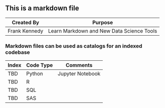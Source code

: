 ## This is a markdown file
| Created By | Purpose | 
| ---------- | ------- |
| Frank Kennedy | Learn Markdown and New Data Science Tools |

### Markdown files can be used as catalogs for an indexed codebase 
| Index | Code Type | Comments |
| ----- | --------- | -------- |
| TBD   | Python    | Jupyter Notebook |
| TBD   | R         |          |
| TBD   | SQL       |          |
| TBD   | SAS       |          |

